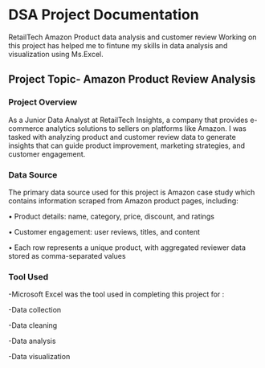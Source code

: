 # DSA Project Documentation
RetailTech Amazon Product data analysis and customer review
Working on this project has helped me to fintune my skills in data analysis and visualization using Ms.Excel.
## Project Topic-  Amazon Product Review Analysis
### Project Overview

As a Junior Data Analyst at RetailTech Insights, a company that provides e-commerce analytics solutions to sellers on platforms like Amazon. 
I was tasked with analyzing product and customer review data to generate insights that can  guide product improvement, marketing strategies, and customer engagement.

### Data Source
The primary data source used for this project is Amazon case study which  contains information scraped from Amazon product pages, including: 

•       Product details: name, category, price, discount, and ratings 

•       Customer engagement: user reviews, titles, and content 

•       Each row represents a unique product, with aggregated reviewer data stored as comma-separated values 

### Tool Used
-Microsoft Excel was the tool used in completing this project for :

  -Data collection
  
  -Data cleaning

  -Data analysis

  -Data visualization

###

